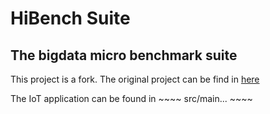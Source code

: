 # HiBench Suite #
## The bigdata micro benchmark suite ##

This project is a fork. The original project can be find in [here](https://github.com/intel-hadoop/HiBench)

The IoT application can be found in ~~~~ src/main... ~~~~
